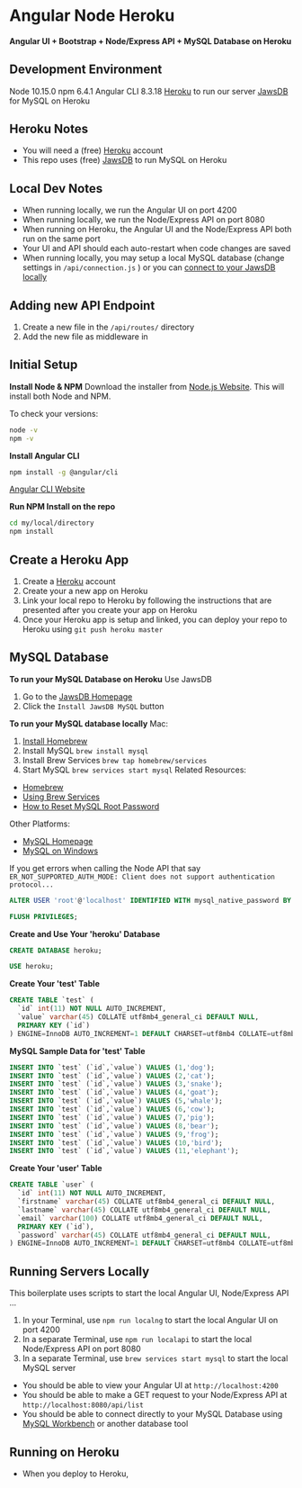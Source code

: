 # Angular Node Heroku
#### Angular UI + Bootstrap + Node/Express API + MySQL Database on Heroku

## Development Environment
Node 10.15.0
npm 6.4.1
Angular CLI 8.3.18
[Heroku](https://www.heroku.com) to run our server
[JawsDB](https://elements.heroku.com/addons/jawsdb) for MySQL on Heroku

## Heroku Notes
- You will need a (free) [Heroku](https://www.heroku.com) account
- This repo uses (free) [JawsDB](https://elements.heroku.com/addons/jawsdb) to run MySQL on Heroku

## Local Dev Notes
- When running locally, we run the Angular UI on port 4200
- When running locally, we run the Node/Express API on port 8080
- When running on Heroku, the Angular UI and the Node/Express API both run on the same port
- Your UI and API should each auto-restart when code changes are saved
- When running locally, you may setup a local MySQL database (change settings in `/api/connection.js` ) or you can [connect to your JawsDB locally](https://devcenter.heroku.com/articles/jawsdb#local-setup)

## Adding new API Endpoint
1. Create a new file in the `/api/routes/` directory
1. Add the new file as middleware in

## Initial Setup

**Install Node & NPM**
Download the installer from [Node.js Website](https://nodejs.org/en/). This will install both Node and NPM.

To check your versions:
```sh
node -v
npm -v
```

**Install Angular CLI**
```sh
npm install -g @angular/cli
```
[Angular CLI Website](https://cli.angular.io)

**Run NPM Install on the repo**
```sh
cd my/local/directory
npm install
```

## Create a Heroku App
1. Create a [Heroku](https://www.heroku.com) account
1. Create your a new app on Heroku
1. Link your local repo to Heroku by following the instructions that are presented after you create your app on Heroku
1. Once your Heroku app is setup and linked, you can deploy your repo to Heroku using `git push heroku master`

## MySQL Database
**To run your MySQL Database on Heroku**
Use JawsDB
1. Go to the [JawsDB Homepage](https://elements.heroku.com/addons/jawsdb)
1. Click the `Install JawsDB MySQL` button

**To run your MySQL database locally**
Mac:
1. [Install Homebrew](https://brew.sh)
1. Install MySQL `brew install mysql`
1. Install Brew Services `brew tap homebrew/services`
1. Start MySQL `brew services start mysql`
Related Resources:
- [Homebrew](https://brew.sh)
- [Using Brew Services](https://thoughtbot.com/blog/starting-and-stopping-background-services-with-homebrew)
- [How to Reset MySQL Root Password](http://www.ihp.sinica.edu.tw/dashboard/docs/reset-mysql-password.html)

Other Platforms:
- [MySQL Homepage](https://dev.mysql.com)
- [MySQL on Windows](https://dev.mysql.com/doc/refman/8.0/en/windows-installation.html)

If you get errors when calling the Node API that say `ER_NOT_SUPPORTED_AUTH_MODE: Client does not support authentication protocol...`
```SQL
ALTER USER 'root'@'localhost' IDENTIFIED WITH mysql_native_password BY 'newrootpassword';

FLUSH PRIVILEGES;
```

**Create and Use Your 'heroku' Database**
```SQL
CREATE DATABASE heroku;

USE heroku;
```

**Create Your 'test' Table**
```SQL
CREATE TABLE `test` (
  `id` int(11) NOT NULL AUTO_INCREMENT,
  `value` varchar(45) COLLATE utf8mb4_general_ci DEFAULT NULL,
  PRIMARY KEY (`id`)
) ENGINE=InnoDB AUTO_INCREMENT=1 DEFAULT CHARSET=utf8mb4 COLLATE=utf8mb4_general_ci;
```

**MySQL Sample Data for 'test' Table**
```SQL
INSERT INTO `test` (`id`,`value`) VALUES (1,'dog');
INSERT INTO `test` (`id`,`value`) VALUES (2,'cat');
INSERT INTO `test` (`id`,`value`) VALUES (3,'snake');
INSERT INTO `test` (`id`,`value`) VALUES (4,'goat');
INSERT INTO `test` (`id`,`value`) VALUES (5,'whale');
INSERT INTO `test` (`id`,`value`) VALUES (6,'cow');
INSERT INTO `test` (`id`,`value`) VALUES (7,'pig');
INSERT INTO `test` (`id`,`value`) VALUES (8,'bear');
INSERT INTO `test` (`id`,`value`) VALUES (9,'frog');
INSERT INTO `test` (`id`,`value`) VALUES (10,'bird');
INSERT INTO `test` (`id`,`value`) VALUES (11,'elephant');
```

**Create Your 'user' Table**
```SQL
CREATE TABLE `user` (
  `id` int(11) NOT NULL AUTO_INCREMENT,
  `firstname` varchar(45) COLLATE utf8mb4_general_ci DEFAULT NULL,
  `lastname` varchar(45) COLLATE utf8mb4_general_ci DEFAULT NULL,
  `email` varchar(100) COLLATE utf8mb4_general_ci DEFAULT NULL,
  PRIMARY KEY (`id`),
  `password` varchar(45) COLLATE utf8mb4_general_ci DEFAULT NULL,
) ENGINE=InnoDB AUTO_INCREMENT=1 DEFAULT CHARSET=utf8mb4 COLLATE=utf8mb4_general_ci;
```

## Running Servers Locally
This boilerplate uses scripts to start the local Angular UI, Node/Express API ...
1. In your Terminal, use `npm run localng` to start the local Angular UI on port 4200
1. In a separate Terminal, use `npm run localapi` to start the local Node/Express API on port 8080
1. In a separate Terminal, use `brew services start mysql` to start the local MySQL server

- You should be able to view your Angular UI at `http://localhost:4200`
- You should be able to make a GET request to your Node/Express API at `http://localhost:8080/api/list`
- You should be able to connect directly to your MySQL Database using [MySQL Workbench](https://www.mysql.com/products/workbench/) or another database tool

## Running on Heroku
- When you deploy to Heroku,
